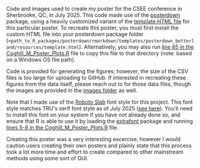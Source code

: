 Code and images used to create my poster for the CSEE conference in Sherbrooke, QC, in July 2025. This code made use of the [posterdown](https://github.com/brentthorne/posterdown) package, using a heavily customized variant of the [template HTML file](https://github.com/mcoghill/CSEE2025/blob/main/etc/template.html) for this particular poster. To recreate this poster, you must first install the custom HTML file into your posterdown package folder (`<path_to_R_packages/posterdown/rmarkdown/templates/posterdown_betterland/resources/template.html`). Alternatively, you may also run [line 85 in the Coghill_M_Poster_Plots.R](https://github.com/mcoghill/CSEE2025/blob/ed1692ed1d689d79763665f391757ef1a1c0d2e6/Coghill_M_Poster_Plots.R#L85) file to copy this file to that directory (note: based on a Windows OS file path). 

Code is provided for generating the figures; however, the size of the CSV files is too large for uploading to GitHub. If interested in recreating these figures from the data itself, please reach out to for those data files, though the images are provided in the [images folder](https://github.com/mcoghill/CSEE2025/tree/main/images) as well.

Note that I made use of the [Roboto Slab](https://fonts.google.com/specimen/Roboto+Slab) font style for this project. This font style matches TRU's serif font style as of July 2025 ([see here](https://www.tru.ca/marcom/downloads.html#fonts)). You'll need to install this font on your system if you have not already done so, and ensure that R is able to use it by loading the [extrafont](https://github.com/wch/extrafont) package and running [lines 5-8 in the Coghill_M_Poster_Plots.R](https://github.com/mcoghill/CSEE2025/blob/ed1692ed1d689d79763665f391757ef1a1c0d2e6/Coghill_M_Poster_Plots.R#L5C1-L8C12) file.

Creating this poster was a very interesting excercise, however I would caution users creating their own posters and plainly state that this process took a lot more time and effort to create compared to other mainstream methods using some sort of GUI.
